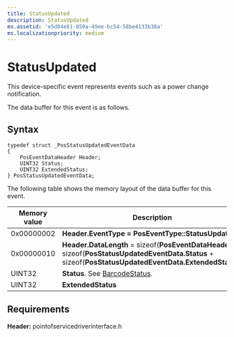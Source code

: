 ```yaml
---
title: StatusUpdated
description: StatusUpdated
ms.assetid: 'e5d04e61-859a-49ee-bc54-58be4133b38a'
ms.localizationpriority: medium
---
```


# StatusUpdated


This device-specific event represents events such as a power change notification.

The data buffer for this event is as follows.

Syntax
------

``` syntax
typedef struct _PosStatusUpdatedEventData
{
    PosEventDataHeader Header;
    UINT32 Status;
    UINT32 ExtendedStatus;
} PosStatusUpdatedEventData;
```

The following table shows the memory layout of the data buffer for this event.

| Memory value    | Description |
|-----------------| -------------------------------------------|
| 0x00000002 | **Header.EventType = PosEventType::StatusUpdated**  |
| 0x00000010 | **Header.DataLength** = sizeof(**PosEventDataHeader**) + sizeof(**PosStatusUpdatedEventData.Status** + sizeof(**PosStatusUpdatedEventData.ExtendedStatus**) |
| UINT32     | **Status**. See [BarcodeStatus](https://msdn.microsoft.com/library/windows/hardware/dn757472).   |
| UINT32     | **ExtendedStatus** |



Requirements
------------

**Header:** pointofservicedriverinterface.h










